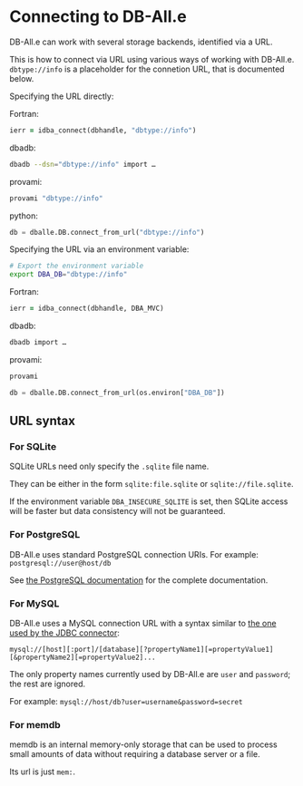 # Connecting to DB-All.e

DB-All.e can work with several storage backends, identified via a URL.

This is how to connect via URL using various ways of working with DB-All.e.
`dbtype://info` is a placeholder for the connetion URL, that is documented
below.

Specifying the URL directly:

Fortran:
```fortran
ierr = idba_connect(dbhandle, "dbtype://info")
```

dbadb:
```sh
dbadb --dsn="dbtype://info" import …
```

provami:
```sh
provami "dbtype://info"
```

python:
```py
db = dballe.DB.connect_from_url("dbtype://info")
```


Specifying the URL via an environment variable:

```sh
# Export the environment variable
export DBA_DB="dbtype://info"
```

Fortran:
```fortran
ierr = idba_connect(dbhandle, DBA_MVC)
```

dbadb:
```sh
dbadb import …
```

provami:
```sh
provami
```

```py
db = dballe.DB.connect_from_url(os.environ["DBA_DB"])
```


## URL syntax

### For SQLite

SQLite URLs need only specify the `.sqlite` file name.

They can be either in the form `sqlite:file.sqlite` or `sqlite://file.sqlite`.

If the environment variable `DBA_INSECURE_SQLITE` is set, then SQLite access
will be faster but data consistency will not be guaranteed.


### For PostgreSQL

DB-All.e uses standard PostgreSQL connection URIs. For example: `postgresql://user@host/db`

See [the PostgreSQL documentation](http://www.postgresql.org/docs/9.4/static/libpq-connect.html#LIBPQ-CONNSTRING)
for the complete documentation.


### For MySQL

DB-All.e uses a MySQL connection URL with a syntax similar to [the one used by
the JDBC connector](http://dev.mysql.com/doc/connector-j/en/connector-j-reference-configuration-properties.html):

    mysql://[host][:port]/[database][?propertyName1][=propertyValue1][&propertyName2][=propertyValue2]...

The only property names currently used by DB-All.e are `user` and `password`;
the rest are ignored.

For example: `mysql://host/db?user=username&password=secret`


### For memdb

memdb is an internal memory-only storage that can be used to process small
amounts of data without requiring a database server or a file.

Its url is just `mem:`.
